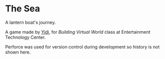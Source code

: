 # The Sea

A lantern boat's journey.

A game made by [Yidi](http://www.yidizhu.com), for *Building Virtual World* class at Entertainment Technology Center.

Perforce was used for version control during development so history is not shown here.
